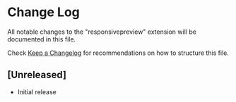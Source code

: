 # Change Log

All notable changes to the "responsivepreview" extension will be documented in this file.

Check [Keep a Changelog](http://keepachangelog.com/) for recommendations on how to structure this file.

## [Unreleased]

- Initial release